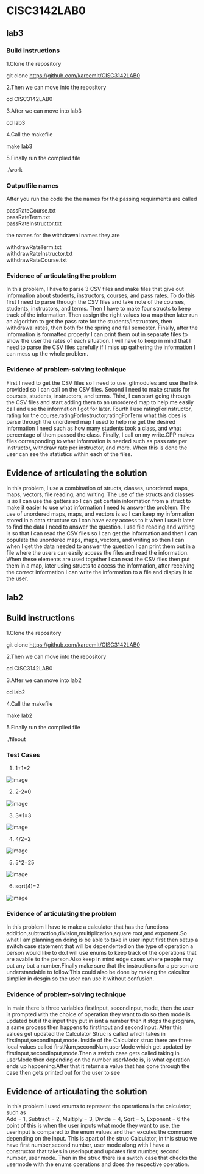 # CISC3142LAB0
## lab3

### Build instructions
1.Clone the repository 

git clone https://github.com/kareemIt/CISC3142LAB0

2.Then we can move into the repository

cd CISC3142LAB0

3.After we can move into lab3

cd lab3

4.Call the makefile

make lab3

5.Finally run the complied file

./work

### Outputfile names
After you run the code the the names for the passing requirments are called  

passRateCourse.txt  
passRateTerm.txt  
passRateInstructor.txt  
 
the names for the withdrawal names they are  
 
withdrawRateTerm.txt  
withdrawRateInstructor.txt  
withdrawRateCourse.txt  

### Evidence of articulating the problem
In this problem, I have to parse 3 CSV files and make files that give out information about students, instructors, courses, and pass rates. To do this first I need to parse through the CSV files and take note of the courses, students, instructors, and terms. Then I have to make four structs to keep track of the information. Then assign the right values to a map then later run an algorithm to get the pass rate for the students/instructors, then withdrawal rates, then both for the spring and fall semester. Finally, after the information is formatted properly I can print them out in separate files to show the user the rates of each situation. I will have to keep in mind that I need to parse the CSV files carefully if I miss up gathering the information I can mess up the whole problem.

### Evidence of problem-solving technique
First I need to get the CSV files so I need to use .gitmodules and use the link provided so I can call on the CSV files. Second I need to make structs for courses, students, instructors, and terms. Third, I can start going through the CSV files and start adding them to an unordered map to help me easily call and use the information I got for later. Fourth I use ratingForInstructor, rating for the course,ratingForInstructor,ratingForTerm what this does is parse through the unordered map I used to help me get the desired information I need such as how many students took a class, and what percentage of them passed the class. Finally, I call on my write.CPP makes files corresponding to what information is needed such as pass rate per instructor, withdraw rate per instructor, and more. When this is done the user can see the statistics within each of the files.


## Evidence of articulating the solution
In this problem, I use a combination of structs, classes, unordered maps, maps, vectors, file reading, and writing. The use of the structs and classes is so I can use the getters so I can get certain information from a struct to make it easier to use what information I need to answer the problem. The use of unordered maps, maps, and vectors is so I can keep my information stored in a data structure so I can have easy access to it when I use it later to find the data I need to answer the question. I use file reading and writing is so that I can read the CSV files so I can get the information and then I can populate the unordered maps, maps, vectors, and writing so then I can when I get the data needed to answer the question  I can print them out in a file where the users can easily access the files and read the information. When these elements are used together I can read the CSV files then put them in a map, later using structs to access the information, after receiving the correct information I can write the information to a file and display it to the user.

## lab2

## Build instructions
1.Clone the repository 

git clone https://github.com/kareemIt/CISC3142LAB0

2.Then we can move into the repository

cd CISC3142LAB0

3.After we can move into lab2

cd lab2

4.Call the makefile

make lab2

5.Finally run the complied file

./fileout

### Test Cases
1. 1+1=2

![image](https://user-images.githubusercontent.com/49353198/159611582-6b5b9fdb-be97-4c71-a825-0da15e5ccf3e.png)

2. 2-2=0

![image](https://user-images.githubusercontent.com/49353198/159611782-b67b59d4-e452-4364-ab47-9f4c01ffc8e1.png)

3. 3*1=3

![image](https://user-images.githubusercontent.com/49353198/159611816-e65a8496-8b85-4f03-a029-c8c7cf993868.png)

4. 4/2=2

![image](https://user-images.githubusercontent.com/49353198/159611847-bae3c409-dce3-4113-9e06-ac08285c5fd9.png)

5. 5^2=25

![image](https://user-images.githubusercontent.com/49353198/159611910-5114ff93-e9dd-473a-87c3-54cd6bff074d.png)

6. sqrt(4)=2

![image](https://user-images.githubusercontent.com/49353198/159614814-8ac6681c-54a0-4102-8d51-9b1c3c66318b.png)



### Evidence of articulating the problem
In this problem I have to make a calculator that has the functions addition,subtraction,division,multiplication,square root,and exponent.So what I am planning on doing is be able to take in user input first then setup a switch case statement that will be dependented on the type of operation a person would like to do.I will use enums to keep track of the operations that are avabile to the person.Also keep in mind edge cases where people may put any but a number.Finally make sure that the instructions for a person are understandable to follow.This could also be done by making the calcultor simplier in desgin so the user can use it without confusion.

### Evidence of problem-solving technique
In main there is three variables firstInput, secondInput,mode, then the user is prompted with the choice of operation they want to do so then mode is updated but if the input they put in isnt a number then it stops the program, a same process then happens to firstInput and secondInput. After this values get updated the Calculator Struc is called which takes in firstInput,secondInput,mode. Inside of the Calculator struc there are three local values called firstNum,secondNum,userMode which get updated by firstInput,secondInput,mode.Then a switch case gets called taking in userMode then depending on the number userMode is, is what operation ends up happening.After that it returns a value that has gone through the case then gets printed out for the user to see


## Evidence of articulating the solution
In this problem I used enums to represent the operations in the calculator, such as     
    Add = 1,
    Subtract = 2,
    Multiply = 3,
    Divide = 4,
    Sqrt = 5,
    Exponent = 6 
the point of this is when the user inputs what mode they want to use, the userinput is compared to the enum values and then excutes the command depending on the input.
This is apart of the struc Calculator, in this struc we have first number,second number, user mode along with I have a constructor that takes in userinput and updates first number, second number, user mode. Then in the struc there is a switch case that checks the usermode with the enums operations and does the respective operation.

